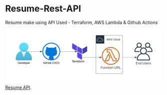 # Resume-Rest-API
Resume make using API
Used - Terraform, AWS Lambda & Github Actions

![Diagram](Architectural%20Diagram.png)

[Resume API](https://2eap5vzdl2wcackr6kbgq7znem0faboq.lambda-url.us-east-2.on.aws/).
